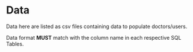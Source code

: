 #   Data

Data here are listed as csv files containing data to populate doctors/users.

Data format **MUST** match with the column name in each respective SQL Tables.